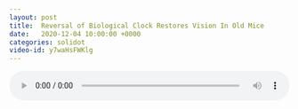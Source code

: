 ```yaml
---
layout: post
title:  Reversal of Biological Clock Restores Vision In Old Mice
date:   2020-12-04 10:00:00 +0000
categories: solidot
video-id: y7waHsFWKlg
---
```


<audio src="/assets/0542b042fa12284874c7e9a96b4767d6.mp3" style="width: 100%;" controls></audio>

